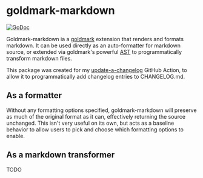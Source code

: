 # goldmark-markdown

[![GoDoc](https://godoc.org/github.com/cyphus/goldmark-markdown?status.svg)](https://godoc.org/github.com/cyphus/goldmark-markdown)

Goldmark-markdown ia a [goldmark] extension that renders and formats markdown.
It can be used directly as an auto-formatter for markdown source, or extended
via goldmark's powerful [AST] to programmatically transform markdown files.

This package was created for my [update-a-changelog] GitHub Action, to allow it
to programmatically add changelog entries to CHANGELOG.md.

## As a formatter

Without any formatting options specified, goldmark-markdown will preserve as
much of the original format as it can, effectively returning the source
unchanged. This isn't very useful on its own, but acts as a baseline behavior
to allow users to pick and choose which formatting options to enable.

## As a markdown transformer

TODO

[goldmark]: https://github.com/yuin/goldmark
[AST]: https://pkg.go.dev/github.com/yuin/goldmark/ast
[update-a-changelog]: https://github.com/cyphus/update-a-changelog
